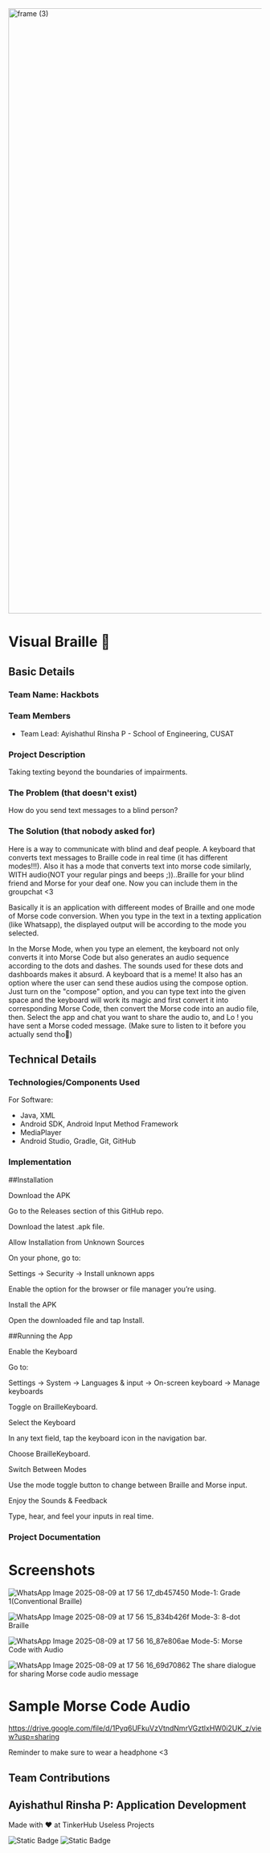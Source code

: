 <img width="3188" height="1202" alt="frame (3)" src="https://github.com/user-attachments/assets/517ad8e9-ad22-457d-9538-a9e62d137cd7" />


# Visual Braille 🎯


## Basic Details
### Team Name: Hackbots


### Team Members
- Team Lead: Ayishathul Rinsha P - School of Engineering, CUSAT

### Project Description
Taking texting beyond the boundaries of impairments.

### The Problem (that doesn't exist)
How do you send text messages to a blind person?

### The Solution (that nobody asked for)
Here is a way to communicate with blind and deaf people. A keyboard that converts text messages to Braille code in real time (it has different modes!!!). Also it has a mode that converts text into morse code similarly, WITH audio(NOT your regular pings and beeps ;))..Braille for your blind friend and Morse for your deaf one. Now you can include them in the groupchat <3

Basically it is an application with differeent modes of Braille and one mode of Morse code conversion. When you type in the text in a texting application (like Whatsapp), the displayed output will be according to the mode you selected. 

In the Morse Mode, when you type an element, the keyboard not only converts it into Morse Code but also generates an audio sequence according to the dots and dashes. The sounds used for these dots and dashboards makes it absurd. A keyboard that is a meme! It also has an option where  the user can send these audios using the compose option. Just turn on the "compose" option, and you can type text into the given space and the keyboard will work its magic and first convert it into corresponding Morse Code, then convert the Morse code into an audio file, then. Select the app and chat you want to share the audio to, and Lo ! you have sent a Morse coded message. (Make sure to listen to it before you actually send tho🫣)

## Technical Details
### Technologies/Components Used
For Software:
- Java, XML
- Android SDK, Android Input Method Framework
- MediaPlayer
- Android Studio, Gradle, Git, GitHub

### Implementation

##Installation

Download the APK

Go to the Releases section of this GitHub repo.

Download the latest .apk file.

Allow Installation from Unknown Sources

On your phone, go to:

Settings → Security → Install unknown apps

Enable the option for the browser or file manager you’re using.

Install the APK

Open the downloaded file and tap Install.

##Running the App

Enable the Keyboard

Go to:

Settings → System → Languages & input → On-screen keyboard → Manage keyboards

Toggle on BrailleKeyboard.

Select the Keyboard

In any text field, tap the keyboard icon in the navigation bar.

Choose BrailleKeyboard.

Switch Between Modes

Use the mode toggle button to change between Braille and Morse input.

Enjoy the Sounds & Feedback

Type, hear, and feel your inputs in real time.

### Project Documentation
# Screenshots

![WhatsApp Image 2025-08-09 at 17 56 17_db457450](https://github.com/user-attachments/assets/1e954649-a880-46ed-8749-441129befbec)
Mode-1: Grade 1(Conventional Braille)

![WhatsApp Image 2025-08-09 at 17 56 15_834b426f](https://github.com/user-attachments/assets/cca9427a-5c16-4600-b4bc-69928b071c21)
Mode-3: 8-dot Braille

![WhatsApp Image 2025-08-09 at 17 56 16_87e806ae](https://github.com/user-attachments/assets/e7ecf17b-d57e-4e0f-8deb-f9ce8a9a562d)
Mode-5: Morse Code with Audio

![WhatsApp Image 2025-08-09 at 17 56 16_69d70862](https://github.com/user-attachments/assets/59362383-f7eb-431f-820f-0f3d53b62c42)
The share dialogue for sharing Morse code audio message

# Sample Morse Code Audio
https://drive.google.com/file/d/1Pyq6UFkuVzVtndNmrVGztlxHW0i2UK_z/view?usp=sharing

Reminder to make sure to wear a headphone <3


## Team Contributions
Ayishathul Rinsha P: Application Development
---
Made with ❤️ at TinkerHub Useless Projects 

![Static Badge](https://img.shields.io/badge/TinkerHub-24?color=%23000000&link=https%3A%2F%2Fwww.tinkerhub.org%2F)
![Static Badge](https://img.shields.io/badge/UselessProjects--25-25?link=https%3A%2F%2Fwww.tinkerhub.org%2Fevents%2FQ2Q1TQKX6Q%2FUseless%2520Projects)


